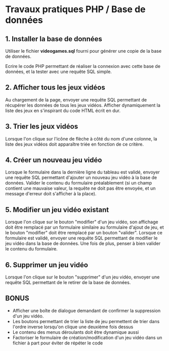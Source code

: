 # Travaux pratiques PHP / Base de données

## 1. Installer la base de données

Utiliser le fichier **videogames.sql** fourni pour générer une copie de la base de données.

Ecrire le code PHP permettant de réaliser la connexion avec cette base de données, et la tester avec une requête SQL simple.

## 2. Afficher tous les jeux vidéos

Au chargement de la page, envoyer une requête SQL permettant de récupérer les données de tous les jeux vidéos. Afficher dynamiquement la liste des jeux en s'inspirant du code HTML écrit en dur.

## 3. Trier les jeux vidéos

Lorsque l'on clique sur l'icône de flèche à côté du nom d'une colonne, la liste des jeux vidéos doit apparaître triée en fonction de ce critère.

## 4. Créer un nouveau jeu vidéo

Lorsque le formulaire dans la dernière ligne du tableau est validé, envoyer une requête SQL permettant d'ajouter un nouveau jeu vidéo à la base de données. Valider le contenu du formulaire préalablement (si un champ contient une mauvaise valeur, la requête ne doit pas être envoyée, et un message d'erreur doit s'afficher à la place).

## 5. Modifier un jeu vidéo existant

Lorsque l'on clique sur le bouton "modifier" d'un jeu vidéo, son affichage doit être remplacé par un formulaire similaire au formulaire d'ajout de jeu, et le bouton "modifier" doit être remplacé par un bouton "valider". Lorsque ce formulaire est validé, envoyer une requête SQL permettant de modifier le jeu vidéo dans la base de données. Une fois de plus, penser à bien valider le contenu du formulaire.

## 6. Supprimer un jeu vidéo

Lorsque l'on clique sur le bouton "supprimer" d'un jeu vidéo, envoyer une requête SQL permettant de le retirer de la base de données.

## BONUS

- Afficher une boîte de dialogue demandant de confirmer la suppression d'un jeu vidéo.
- Les boutons permettant de trier la liste de jeu permettent de trier dans l'ordre inverse lorsqu'on clique une deuxième fois dessus
- Le contenu des menus déroulants doit être dynamique aussi
- Factoriser le formulaire de création/modification d'un jeu vidéo dans un fichier à part pour éviter de répéter le code
